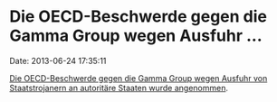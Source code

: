 Die OECD-Beschwerde gegen die Gamma Group wegen Ausfuhr \...
============================================================

Date: 2013-06-24 17:35:11

[Die OECD-Beschwerde gegen die Gamma Group wegen Ausfuhr von
Staatstrojanern an autoritäre Staaten wurde
angenommen](http://www.heise.de/-1895393).
